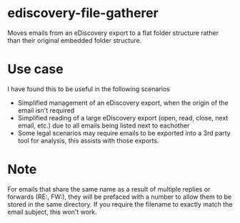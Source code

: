 # ediscovery-file-gatherer
 Moves emails from an eDiscovery export to a flat folder structure rather than their original embedded folder structure.


# Use case

I have found this to be useful in the following scenarios
- Simplified management of an eDiscovery export, when the origin of the email isn't required
- Simplified reading of a large eDiscovery export (open, read, close, next email, etc.) due to all emails being listed next to eachother
- Some legal scenarios may require emails to be exported into a 3rd party tool for analysis, this assists with those exports.

# Note

For emails that share the same name as a result of multiple replies or forwards (RE:, FW:), they will be prefaced with a number to allow them to be stored in the same directory.
If you require the filename to exactly match the email subject, this won't work.
